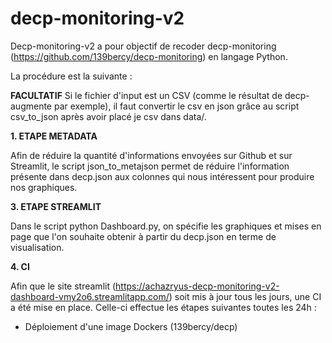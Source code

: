 # decp-monitoring-v2
Decp-monitoring-v2 a pour objectif de recoder decp-monitoring (https://github.com/139bercy/decp-monitoring) en langage Python.

La procédure est la suivante :

**FACULTATIF**
Si le fichier d'input est un CSV (comme le résultat de decp-augmente par exemple), il faut convertir le csv en json grâce au script csv_to_json après avoir placé je csv dans data/.


**1. ETAPE METADATA**

Afin de réduire la quantité d'informations envoyées sur Github et sur Streamlit, le script json_to_metajson permet de réduire l'information présente dans decp.json aux colonnes qui nous intéressent pour produire nos graphiques.

**3. ETAPE STREAMLIT**

Dans le script python Dashboard.py, on spécifie les graphiques et mises en page que l'on souhaite obtenir à partir du decp.json en terme de visualisation.

**4. CI**

Afin que le site streamlit (https://achazryus-decp-monitoring-v2-dashboard-vmy2o6.streamlitapp.com/) soit mis à jour tous les jours, une CI a été mise en place. Celle-ci effectue les étapes suivantes toutes les 24h :
- Déploiement d'une image Dockers (139bercy/decp)
